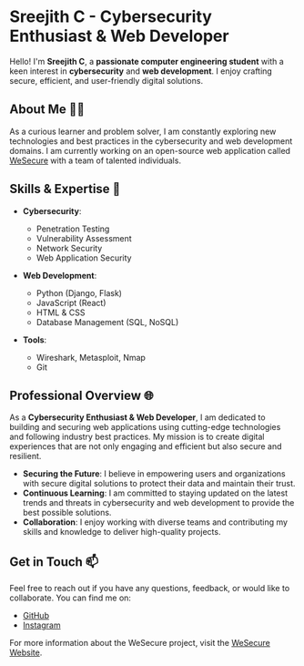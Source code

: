 # Sreejith C - Cybersecurity Enthusiast & Web Developer

Hello! I'm **Sreejith C**, a **passionate computer engineering student** with a keen interest in **cybersecurity** and **web development**. I enjoy crafting secure, efficient, and user-friendly digital solutions.

## About Me 👨‍💻

As a curious learner and problem solver, I am constantly exploring new technologies and best practices in the cybersecurity and web development domains. I am currently working on an open-source web application called [WeSecure](https://nerdsreejith.github.io/wesecure/) with a team of talented individuals.

## Skills & Expertise 🚀

- **Cybersecurity**:
  - Penetration Testing
  - Vulnerability Assessment
  - Network Security
  - Web Application Security

- **Web Development**:
  - Python (Django, Flask)
  - JavaScript (React)
  - HTML & CSS
  - Database Management (SQL, NoSQL)

- **Tools**:
  - Wireshark, Metasploit, Nmap
  - Git
 

## Professional Overview 🌐

As a **Cybersecurity Enthusiast & Web Developer**, I am dedicated to building and securing web applications using cutting-edge technologies and following industry best practices. My mission is to create digital experiences that are not only engaging and efficient but also secure and resilient.

- **Securing the Future**: I believe in empowering users and organizations with secure digital solutions to protect their data and maintain their trust.
- **Continuous Learning**: I am committed to staying updated on the latest trends and threats in cybersecurity and web development to provide the best possible solutions.
- **Collaboration**: I enjoy working with diverse teams and contributing my skills and knowledge to deliver high-quality projects.

## Get in Touch 📫

Feel free to reach out if you have any questions, feedback, or would like to collaborate. You can find me on:

- [GitHub](https://github.com/NerdsSreejith)
- [Instagram](https://www.instagram.com/thesreejithc/)

For more information about the WeSecure project, visit the [WeSecure Website](https://nerdsreejith.github.io/wesecure/).
